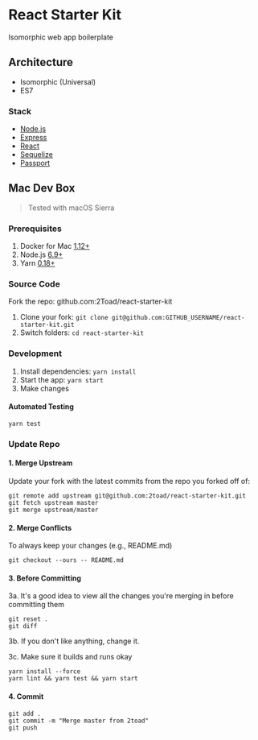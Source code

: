 # React Starter Kit

Isomorphic web app boilerplate

## Architecture

* Isomorphic (Universal)
* ES7

### Stack

* [Node.js](https://nodejs.org)
* [Express]()
* [React]()
* [Sequelize]()
* [Passport]()

## Mac Dev Box

>Tested with macOS Sierra

### Prerequisites

1. Docker for Mac [1.12+](https://download.docker.com/mac/stable/Docker.dmg)
2. Node.js [6.9+](https://nodejs.org/en/)
3. Yarn [0.18+](https://yarnpkg.com/en/docs/install)

### Source Code

Fork the repo: github.com:2Toad/react-starter-kit

1. Clone your fork: `git clone git@github.com:GITHUB_USERNAME/react-starter-kit.git`
2. Switch folders: `cd react-starter-kit`

### Development

1. Install dependencies: `yarn install`
2. Start the app: `yarn start`
3. Make changes

#### Automated Testing

`yarn test`

### Update Repo

#### 1. Merge Upstream

Update your fork with the latest commits from the repo you forked off of:

```shell
git remote add upstream git@github.com:2toad/react-starter-kit.git
git fetch upstream master
git merge upstream/master
```

#### 2. Merge Conflicts

To always keep your changes (e.g., README.md)

```shell
git checkout --ours -- README.md
```

#### 3. Before Committing

3a. It's a good idea to view all the changes you're merging in before committing them

```shell
git reset .
git diff
```

3b. If you don't like anything, change it.

3c. Make sure it builds and runs okay

```shell
yarn install --force
yarn lint && yarn test && yarn start
```

#### 4. Commit

```shell
git add .
git commit -m "Merge master from 2toad"
git push
```
